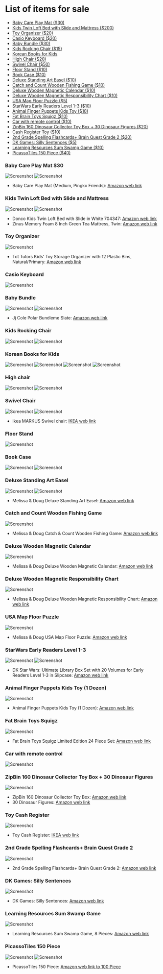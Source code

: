 
# List of items for sale

- [Baby Care Play Mat ($30)](#baby-care-play-mat)
- [Kids Twin Loft Bed with Slide and Mattress ($200)](#kids-twin-loft-bed-with-slide-and-mattress)
- [Toy Organizer ($20)](#toy-organizer)
- [Casio Keyboard ($20)](#casio-keyboard)
- [Baby Bundle ($30)](#baby-bundle)
- [Kids Rocking Chair ($15)](#kids-rocking-chair)
- [Korean Books for Kids](#korean-books-for-kids)
- [High Chair ($20)](#high-chair)
- [Swivel Chair ($50)](#swivel-chair)
- [Floor Stand ($10)](#floor-stand)
- [Book Case ($10)](#book-case)
- [Deluxe Standing Art Easel ($10)](#deluxe-standing-art-easel)
- [Catch and Count Wooden Fishing Game ($10)](#catch-and-count-wooden-fishing-game)
- [Deluxe Wooden Magnetic Calendar ($10)](#deluxe-wooden-magnetic-calendar)
- [Deluxe Wooden Magnetic Responsibility Chart ($10)](#deluxe-wooden-magnetic-responsibility-chart)
- [USA Map Floor Puzzle ($5)](#usa-map-floor-puzzle)
- [StarWars Early Readers Level 1-3 ($10)](#starwars-early-readers-level-1-3)
- [Animal Finger Puppets Kids Toy ($10)](#animal-finger-puppets-kids-toy)
- [Fat Brain Toys Squigz ($10)](#fat-brain-toys-squigz)
- [Car with remote control ($10)](#car-with-remote-control)
- [ZipBin 160 Dinosaur Collector Toy Box + 30 Dinosaur Figures ($20)](#zipbin-160-dinosaur-collector-toy-box--30-dinosaur-figures)
- [Cash Register Toy ($10)](#cash-register-toy)
- [2nd Grade Spelling Flashcards+ Brain Quest Grade 2 ($20)](#2nd-grade-spelling-flashcards-brain-quest-grade-2)
- [DK Games: Silly Sentences ($5)](#dk-games-silly-sentences)
- [Learning Resources Sum Swamp Game ($10)](#learning-resources-sum-swamp-game)
- [PicassoTiles 150 Piece ($40)](#picassotiles-150-piece)


### Baby Care Play Mat $30

![Screenshot](images/matt1.JPG)
![Screenshot](images/matt2.JPG)
- Baby Care Play Mat (Medium, Pingko Friends): [Amazon web link](https://www.amazon.com/dp/B00H9AJEC4/ref=twister_B0058K5II6?th=1)

### Kids Twin Loft Bed with Slide and Mattress

![Screenshot](images/bed1.JPG)
![Screenshot](images/bed2.JPG)
- Donco Kids Twin Loft Bed with Slide in White 704347: [Amazon web link](https://www.amazon.com/Donco-Kids-Slide-White-704347/dp/B06X9WBRKJ?ref_=fsclp_pl_dp_11)
- Zinus Memory Foam 8 Inch Green Tea Mattress, Twin: [Amazon web link](https://www.amazon.com/dp/B00Q7FWQKO/ref=twister_B07792YVXM?_encoding=UTF8&psc=1)


### Toy Organizer

![Screenshot](images/toy_organizer.JPG)
- Tot Tutors Kids' Toy Storage Organizer with 12 Plastic Bins, Natural/Primary: [Amazon web link]( https://www.amazon.com/Tot-Tutors-Storage-Organizer-Collection/dp/B000067PTO/ref=sr_1_3?ie=UTF8&qid=1543889928&sr=8-3&keywords=toy+organizer)

### Casio Keyboard

![Screenshot](images/keyboard.JPG)

### Baby Bundle

![Screenshot](images/bundle1.JPG)
![Screenshot](images/bundle2.JPG)

- Jj Cole Polar Bundleme Slate: [Amazon web link](https://www.amazon.com/Jj-Cole-Polar-Bundleme-Slate/dp/B00F2RFESY/ref=sr_1_1_a_it?ie=UTF8&qid=1543890161&sr=8-1&keywords=jj%2Bcole%2Bbundle%2Bme%2Btoddler&th=1)

### Kids Rocking Chair

![Screenshot](images/rocking_chair1.JPG)
![Screenshot](images/rocking_chair2.JPG)

### Korean Books for Kids

![Screenshot](images/book1.JPG)
![Screenshot](images/book2.JPG)
![Screenshot](images/book3.JPG)
![Screenshot](images/book4.JPG)

### High chair

![Screenshot](images/high_chair1.JPG)
![Screenshot](images/high_chair2.JPG)

### Swivel Chair

![Screenshot](images/swivel_chair1.JPG)
![Screenshot](images/swivel_chair2.JPG)

- Ikea MARKUS Swivel chair: [IKEA web link](https://www.ikea.com/us/en/catalog/products/00103102/)

### Floor Stand

![Screenshot](images/floor_stand.JPG)

### Book Case

![Screenshot](images/book_case1.JPG)
![Screenshot](images/book_case2.JPG)

### Deluxe Standing Art Easel

![Screenshot](images/Standing_Art_Easel_1.JPG)
![Screenshot](images/Standing_Art_Easel_2.JPG)

- Melissa & Doug Deluxe Standing Art Easel: [Amazon web link](https://www.amazon.com/Melissa-Doug-Deluxe-Standing-Easel/dp/B002JCS5JA/ref=asc_df_B002JCS5JA/?tag=hyprod-20&linkCode=df0&hvadid=198091266133&hvpos=1o1&hvnetw=g&hvrand=5136219000479195226&hvpone=&hvptwo=&hvqmt=&hvdev=c&hvdvcmdl=&hvlocint=&hvlocphy=9021756&hvtargid=pla-365707694369&psc=1)

### Catch and Count Wooden Fishing Game

![Screenshot](images/Fishing_Game.JPG)

- Melissa & Doug Catch & Count Wooden Fishing Game: [Amazon web link](https://www.amazon.com/Melissa-Doug-Wooden-Fishing-Magnetic/dp/B00FZMDAL4/ref=sr_1_1_s_it?s=baby-products&ie=UTF8&qid=1543876938&sr=1-1&keywords=melissa+and+doug+fishing)

### Deluxe Wooden Magnetic Calendar

![Screenshot](images/Magnetic_Calendar.JPG)

- Melissa & Doug Deluxe Wooden Magnetic Calendar: [Amazon web link](https://www.amazon.com/Melissa-Doug-Magnetic-Calendar-Magnets/dp/B000NV6D7A/ref=sr_1_cc_3?s=aps&ie=UTF8&qid=1543877072&sr=1-3-catcorr&keywords=melissa+and+doug+calendar)

### Deluxe Wooden Magnetic Responsibility Chart

![Screenshot](images/Magnetic_Responsibility_Chart.JPG)

- Melissa & Doug Deluxe Wooden Magnetic Responsibility Chart: [Amazon web link](https://www.amazon.com/Melissa-Doug-Magnetic-Responsibility-Magnets/dp/B000NTZL7U/ref=sr_1_2?s=toys-and-games&ie=UTF8&qid=1543877234&sr=1-2&keywords=melissa+and+doug+responsibility+chart+for+kids)

### USA Map Floor Puzzle

![Screenshot](images/USA_Map_Floor_Puzzle.JPG)

- Melissa & Doug USA Map Floor Puzzle: [Amazon web link](https://www.amazon.com/Melissa-Doug-Floor-Puzzle-feet/dp/B000GKAU1I/ref=sr_1_9?s=toys-and-games&ie=UTF8&qid=1543877365&sr=1-9&keywords=melissa+and+doug+us+map+puzzles)

### StarWars Early Readers Level 1-3

![Screenshot](images/StarWars_Early_Readers_Level1-3_1.JPG)
![Screenshot](images/StarWars_Early_Readers_Level1-3_2.JPG)

- DK Star Wars: Ultimate Library Box Set with 20 Volumes for Early Readers Level 1-3 in Slipcase: [Amazon web link](https://www.amazon.com/Star-Wars-Ultimate-Library-Slipcase/dp/1465442146/ref=sr_1_4?s=digital-text&ie=UTF8&qid=1543877539&sr=8-4&keywords=DK+ultimate+library+star+wars+book)

### Animal Finger Puppets Kids Toy (1 Dozen)

![Screenshot](images/Animal_Finger_Puppets.JPG)
- Animal Finger Puppets Kids Toy (1 Dozen): [Amazon web link](https://www.amazon.com/dp/B001E3B9J8/ref=nav_timeline_asin?_encoding=UTF8&psc=1)

### Fat Brain Toys Squigz

![Screenshot](images/Fat_Brain_Toys_Squigz.JPG)
- Fat Brain Toys Squigz Limited Edition 24 Piece Set: [Amazon web link](https://www.amazon.com/dp/B07FYN2JWH/ref=sspa_dk_detail_0?psc=1&pd_rd_i=B07FYN2JWH&pf_rd_m=ATVPDKIKX0DER&pf_rd_p=21517efd-b385-405b-a405-9a37af61b5b4&pd_rd_wg=U2jp1&pf_rd_r=VEJDHX90ERA6GM3WSR5B&pf_rd_s=desktop-dp-sims&pf_rd_t=40701&pd_rd_w=H4z5v&pf_rd_i=desktop-dp-sims&pd_rd_r=078f0355-f74f-11e8-bde8-1d7de20ec806)

### Car with remote control

![Screenshot](images/car.JPG)

### ZipBin 160 Dinosaur Collector Toy Box + 30 Dinosaur Figures

![Screenshot](images/dinosaur.JPG)
- ZipBin 160 Dinosaur Collector Toy Box: [Amazon web link](https://www.amazon.com/ZipBin-Dinosaur-Collector-Play-Dinosaurs/dp/B000JXKWYC/ref=sr_1_19?s=toys-and-games&ie=UTF8&qid=1543878392&sr=1-19&keywords=dinosaur+toy)
- 30 Dinosaur Figures: [Amazon web link](https://www.amazon.com/Prextex-Realistic-Dinosaurs-Assorted-Dinosaur/dp/B011PLVBJG/ref=pd_bxgy_21_2?_encoding=UTF8&pd_rd_i=B011PLVBJG&pd_rd_r=226ec88c-f750-11e8-9dfe-9fa7d0e5ebe1&pd_rd_w=ZDtNz&pd_rd_wg=yG8ms&pf_rd_i=desktop-dp-sims&pf_rd_m=ATVPDKIKX0DER&pf_rd_p=6725dbd6-9917-451d-beba-16af7874e407&pf_rd_r=BN656TFED16A5M0CYD20&pf_rd_s=desktop-dp-sims&pf_rd_t=40701&psc=1&refRID=BN656TFED16A5M0CYD20)

### Toy Cash Register

![Screenshot](images/toy_cash_register.JPG)
- Toy Cash Register: [IKEA web link](https://www.ikea.com/us/en/catalog/products/80256501/?query=DUKTIG&icid=iba|us|unbxdsuggestion|201811132211556208_1)

### 2nd Grade Spelling Flashcards+ Brain Quest Grade 2

![Screenshot](images/Flashcards.JPG)
- 2nd Grade Spelling Flashcards+ Brain Quest Grade 2: [Amazon web link](https://www.amazon.com/Brain-Revised-Questions-Answers-Challenge/dp/B00U9PVYT2/ref=sr_1_3?ie=UTF8&qid=1543878935&sr=8-3&keywords=age+7-8+1000+question)

### DK Games: Silly Sentences

![Screenshot](images/Silly_Sentences.JPG)
- DK Games: Silly Sentences: [Amazon web link](https://www.amazon.com/DK-Games-Silly-Sentences/dp/0789454726/ref=sr_1_2?ie=UTF8&qid=1543879093&sr=8-2&keywords=silly+sentences)

### Learning Resources Sum Swamp Game

![Screenshot](images/sum_swamp.JPG)
- Learning Resources Sum Swamp Game, 8 Pieces: [Amazon web link](https://www.amazon.com/Learning-Resources-Swamp-Game-Pieces/dp/B00004TDLD/ref=sr_1_1_sspa?ie=UTF8&qid=1543879238&sr=8-1-spons&keywords=sum+swamp&psc=1)

### PicassoTiles 150 Piece

![Screenshot](images/PicassoTiles1.JPG)
![Screenshot](images/PicassoTiles2.JPG)
- PicassoTiles 150 Piece: [Amazon web link to 100 Piece](https://www.amazon.com/PicassoTiles-Construction-Inspirational-Recreational-Conventional/dp/B00AU56C5W/ref=sr_1_5?s=toys-and-games&ie=UTF8&qid=1543879343&sr=1-5&keywords=picasso+magnetic+tiles)
